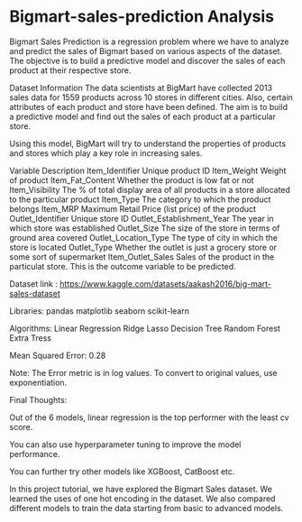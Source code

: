 # Bigmart-sales-prediction Analysis

Bigmart Sales Prediction is a regression problem where we have to analyze and predict the sales of Bigmart based on various aspects of the dataset. The objective is to build a predictive model and discover the sales of each product at their respective store.

Dataset Information
The data scientists at BigMart have collected 2013 sales data for 1559 products across 10 stores in different cities. Also, certain attributes of each product and store have been defined. The aim is to build a predictive model and find out the sales of each product at a particular store.

Using this model, BigMart will try to understand the properties of products and stores which play a key role in increasing sales.

Variable	Description
Item_Identifier	Unique product ID
Item_Weight	Weight of product
Item_Fat_Content	Whether the product is low fat or not
Item_Visibility	The % of total display area of all products in a store allocated to the particular product
Item_Type	The category to which the product belongs
Item_MRP	Maximum Retail Price (list price) of the product
Outlet_Identifier	Unique store ID
Outlet_Establishment_Year	The year in which store was established
Outlet_Size	The size of the store in terms of ground area covered
Outlet_Location_Type	The type of city in which the store is located
Outlet_Type	Whether the outlet is just a grocery store or some sort of supermarket
Item_Outlet_Sales	Sales of the product in the particulat store. This is the outcome variable to be predicted.

Dataset link : https://www.kaggle.com/datasets/aakash2016/big-mart-sales-dataset

Libraries:
pandas
matplotlib
seaborn
scikit-learn

Algorithms:
Linear Regression
Ridge
Lasso
Decision Tree
Random Forest
Extra Tress

Mean Squared Error: 0.28

Note: The Error metric is in log values. To convert to original values, use exponentiation.

Final Thoughts:

Out of the 6 models, linear regression is the top performer with the least cv score.

You can also use hyperparameter tuning to improve the model performance.

You can further try other models like XGBoost, CatBoost etc.


In this project tutorial, we have explored the Bigmart Sales dataset. We learned the uses of one hot encoding in the dataset. We also compared different models to train the data starting from basic to advanced models.

